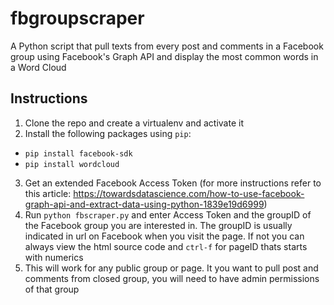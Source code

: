 # fbgroupscraper
A Python script that pull texts from every post and comments in a Facebook group using Facebook's Graph API and display the most common words in a Word Cloud

## Instructions
1. Clone the repo and create a virtualenv and activate it
2. Install the following packages using `pip`:
  - `pip install facebook-sdk`
  - `pip install wordcloud` 
 3. Get an extended Facebook Access Token (for more instructions refer to this article: https://towardsdatascience.com/how-to-use-facebook-graph-api-and-extract-data-using-python-1839e19d6999)
4. Run `python fbscraper.py` and enter Access Token and the groupID of the Facebook group you are interested in. The groupID is usually indicated in url on Facebook when you visit the page. If not you can always view the html source code and `ctrl-f` for pageID thats starts with numerics
5. This will work for any public group or page. It you want to pull post and comments from closed group, you will need to have admin permissions of that group



